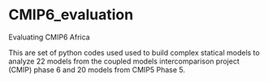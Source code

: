# CMIP6_evaluation
Evaluating CMIP6 Africa

This are set of python codes used used to build complex statical models to analyze 22 models from the coupled models intercomparison project (CMIP) phase 6 and 
20 models from CMIP5 Phase 5. 
